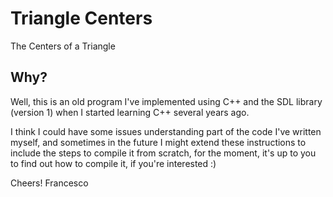 # Triangle Centers
The Centers of a Triangle

Why?
----

Well, this is an old program I've implemented using C++ and the SDL library
(version 1) when I started learning C++ several years ago.


I think I could have some issues understanding part of the code I've written 
myself, and sometimes in the future I might extend these instructions to include
the steps to compile it from scratch, for the moment, it's up to you to find out
how to compile it, if you're interested :)

Cheers!
Francesco
